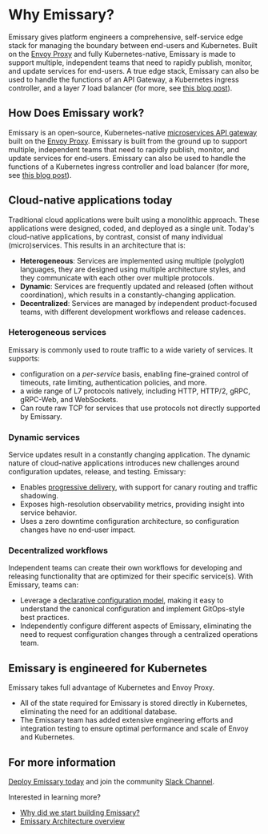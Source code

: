 # Why Emissary?

Emissary gives platform engineers a comprehensive, self-service edge stack for managing the boundary between end-users and Kubernetes. Built on the [Envoy Proxy](https://www.envoyproxy.io) and fully Kubernetes-native, Emissary is made to support multiple, independent teams that need to rapidly publish, monitor, and update services for end-users. A true edge stack, Emissary can also be used to handle the functions of an API Gateway, a Kubernetes ingress controller, and a layer 7 load balancer (for more, see [this blog post](https://blog.getambassador.io/kubernetes-ingress-nodeport-load-balancers-and-ingress-controllers-6e29f1c44f2d)).

## How Does Emissary work?

Emissary is an open-source, Kubernetes-native [microservices API gateway](../../topics/concepts/microservices-api-gateways) built on the [Envoy Proxy](https://www.envoyproxy.io). Emissary is built from the ground up to support multiple, independent teams that need to rapidly publish, monitor, and update services for end-users. Emissary can also be used to handle the functions of a Kubernetes ingress controller and load balancer (for more, see [this blog post](https://blog.getambassador.io/kubernetes-ingress-nodeport-load-balancers-and-ingress-controllers-6e29f1c44f2d)).

## Cloud-native applications today

Traditional cloud applications were built using a monolithic approach. These applications were designed, coded, and deployed as a single unit. Today's cloud-native applications, by contrast, consist of many individual (micro)services. This results in an architecture that is:

* __Heterogeneous__: Services are implemented using multiple (polyglot) languages, they are designed using multiple architecture styles, and they communicate with each other over multiple protocols.
* __Dynamic__: Services are frequently updated and released (often without coordination), which results in a constantly-changing application.
* __Decentralized__: Services are managed by independent product-focused teams, with different development workflows and release cadences.

### Heterogeneous services

Emissary is commonly used to route traffic to a wide variety of services. It supports:

* configuration on a *per-service* basis, enabling fine-grained control of timeouts, rate limiting, authentication policies, and more.
* a wide range of L7 protocols natively, including HTTP, HTTP/2, gRPC, gRPC-Web, and WebSockets.
* Can route raw TCP for services that use protocols not directly supported by Emissary.

### Dynamic services

Service updates result in a constantly changing application. The dynamic nature of cloud-native applications introduces new challenges around configuration updates, release, and testing. Emissary:

* Enables [progressive delivery](../../topics/concepts/progressive-delivery), with support for canary routing and traffic shadowing.
* Exposes high-resolution observability metrics, providing insight into service behavior.
* Uses a zero downtime configuration architecture, so configuration changes have no end-user impact.

### Decentralized workflows

Independent teams can create their own workflows for developing and releasing functionality that are optimized for their specific service(s). With Emissary, teams can:

* Leverage a [declarative configuration model](../../topics/concepts/gitops-continuous-delivery), making it easy to understand the canonical configuration and implement GitOps-style best practices.
* Independently configure different aspects of Emissary, eliminating the need to request configuration changes through a centralized operations team.

## Emissary is engineered for Kubernetes

Emissary takes full advantage of Kubernetes and Envoy Proxy.

* All of the state required for Emissary is stored directly in Kubernetes, eliminating the need for an additional database.
* The Emissary team has added extensive engineering efforts and integration testing to ensure optimal performance and scale of Envoy and Kubernetes.

## For more information

[Deploy Emissary today](../../tutorials/getting-started) and join the community [Slack Channel](http://a8r.io/slack).

Interested in learning more?

* [Why did we start building Emissary?](https://blog.getambassador.io/building-ambassador-an-open-source-api-gateway-on-kubernetes-and-envoy-ed01ed520844)
* [Emissary Architecture overview](../../topics/concepts/architecture)
